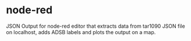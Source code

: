 # node-red 

JSON Output for node-red editor that extracts data from tar1090 JSON file on localhost, adds ADSB labels and plots the output on a map.
